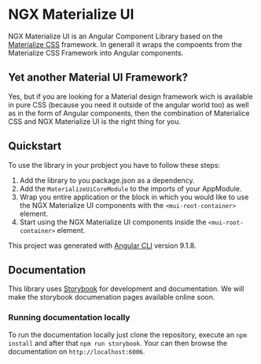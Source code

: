 # NGX Materialize UI

NGX Materialize UI is an Angular Component Library based on the [Materialize CSS](https://github.com/Dogfalo/materialize) framework. In generall it wraps the compoents from the Materialize CSS Framework into Angular components. 

## Yet another Material UI Framework?
Yes, but if you are looking for a Material design framework wich is available in pure CSS (because you need it outside of the angular world too) as well as in the form of Angular components, then the combination of Materialice CSS and NGX Materialize UI is the right thing for you.

## Quickstart
To use the library in your probject you have to follow these steps:
1. Add the library to you package.json as a dependency.
2. Add the `MaterializeUiCoreModule` to the imports of your AppModule.
3. Wrap you entire application or the block in which you would like to use the NGX Materialize UI components with the `<mui-root-container>` element.
4. Start using the NGX Materialize UI components inside the `<mui-root-container>` element.

This project was generated with [Angular CLI](https://github.com/angular/angular-cli) version 9.1.8.

## Documentation
This library uses [Storybook](https://github.com/storybookjs/storybook) for development and documentation. We will make the storybook documenation pages available online soon. 

### Running documentation locally
To run the documentation locally just clone the repository, execute an `npm install` and after that `npm run storybook`. Your can then browse the documentation on `http://localhost:6006`.
